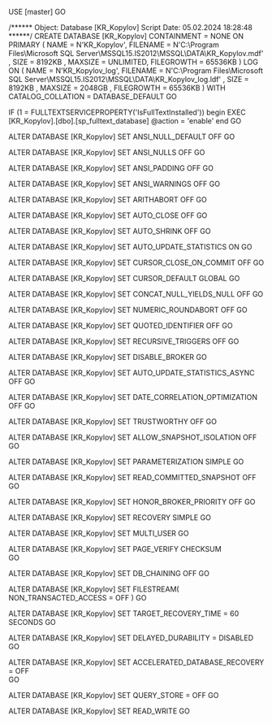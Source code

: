 USE [master]
GO

/****** Object:  Database [KR_Kopylov]    Script Date: 05.02.2024 18:28:48 ******/
CREATE DATABASE [KR_Kopylov]
 CONTAINMENT = NONE
 ON  PRIMARY 
( NAME = N'KR_Kopylov', FILENAME = N'C:\Program Files\Microsoft SQL Server\MSSQL15.IS2012\MSSQL\DATA\KR_Kopylov.mdf' , SIZE = 8192KB , MAXSIZE = UNLIMITED, FILEGROWTH = 65536KB )
 LOG ON 
( NAME = N'KR_Kopylov_log', FILENAME = N'C:\Program Files\Microsoft SQL Server\MSSQL15.IS2012\MSSQL\DATA\KR_Kopylov_log.ldf' , SIZE = 8192KB , MAXSIZE = 2048GB , FILEGROWTH = 65536KB )
 WITH CATALOG_COLLATION = DATABASE_DEFAULT
GO

IF (1 = FULLTEXTSERVICEPROPERTY('IsFullTextInstalled'))
begin
EXEC [KR_Kopylov].[dbo].[sp_fulltext_database] @action = 'enable'
end
GO

ALTER DATABASE [KR_Kopylov] SET ANSI_NULL_DEFAULT OFF 
GO

ALTER DATABASE [KR_Kopylov] SET ANSI_NULLS OFF 
GO

ALTER DATABASE [KR_Kopylov] SET ANSI_PADDING OFF 
GO

ALTER DATABASE [KR_Kopylov] SET ANSI_WARNINGS OFF 
GO

ALTER DATABASE [KR_Kopylov] SET ARITHABORT OFF 
GO

ALTER DATABASE [KR_Kopylov] SET AUTO_CLOSE OFF 
GO

ALTER DATABASE [KR_Kopylov] SET AUTO_SHRINK OFF 
GO

ALTER DATABASE [KR_Kopylov] SET AUTO_UPDATE_STATISTICS ON 
GO

ALTER DATABASE [KR_Kopylov] SET CURSOR_CLOSE_ON_COMMIT OFF 
GO

ALTER DATABASE [KR_Kopylov] SET CURSOR_DEFAULT  GLOBAL 
GO

ALTER DATABASE [KR_Kopylov] SET CONCAT_NULL_YIELDS_NULL OFF 
GO

ALTER DATABASE [KR_Kopylov] SET NUMERIC_ROUNDABORT OFF 
GO

ALTER DATABASE [KR_Kopylov] SET QUOTED_IDENTIFIER OFF 
GO

ALTER DATABASE [KR_Kopylov] SET RECURSIVE_TRIGGERS OFF 
GO

ALTER DATABASE [KR_Kopylov] SET  DISABLE_BROKER 
GO

ALTER DATABASE [KR_Kopylov] SET AUTO_UPDATE_STATISTICS_ASYNC OFF 
GO

ALTER DATABASE [KR_Kopylov] SET DATE_CORRELATION_OPTIMIZATION OFF 
GO

ALTER DATABASE [KR_Kopylov] SET TRUSTWORTHY OFF 
GO

ALTER DATABASE [KR_Kopylov] SET ALLOW_SNAPSHOT_ISOLATION OFF 
GO

ALTER DATABASE [KR_Kopylov] SET PARAMETERIZATION SIMPLE 
GO

ALTER DATABASE [KR_Kopylov] SET READ_COMMITTED_SNAPSHOT OFF 
GO

ALTER DATABASE [KR_Kopylov] SET HONOR_BROKER_PRIORITY OFF 
GO

ALTER DATABASE [KR_Kopylov] SET RECOVERY SIMPLE 
GO

ALTER DATABASE [KR_Kopylov] SET  MULTI_USER 
GO

ALTER DATABASE [KR_Kopylov] SET PAGE_VERIFY CHECKSUM  
GO

ALTER DATABASE [KR_Kopylov] SET DB_CHAINING OFF 
GO

ALTER DATABASE [KR_Kopylov] SET FILESTREAM( NON_TRANSACTED_ACCESS = OFF ) 
GO

ALTER DATABASE [KR_Kopylov] SET TARGET_RECOVERY_TIME = 60 SECONDS 
GO

ALTER DATABASE [KR_Kopylov] SET DELAYED_DURABILITY = DISABLED 
GO

ALTER DATABASE [KR_Kopylov] SET ACCELERATED_DATABASE_RECOVERY = OFF  
GO

ALTER DATABASE [KR_Kopylov] SET QUERY_STORE = OFF
GO

ALTER DATABASE [KR_Kopylov] SET  READ_WRITE 
GO
